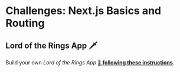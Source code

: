 # Challenges: Next.js Basics and Routing

## Lord of the Rings App 🗡️

Build your own _Lord of the Rings App_
[🔗 **following these instructions**](https://github.com/neuefische/web-exercises/tree/main/sessions/nextjs-basics-and-routing/lotr-app).
